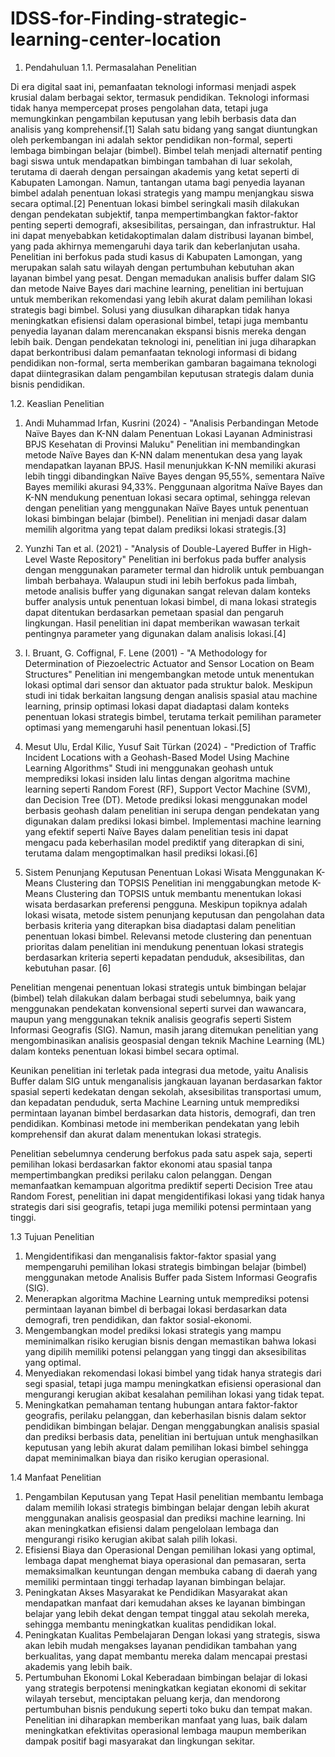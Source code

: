 # IDSS-for-Finding-strategic-learning-center-location

1.	Pendahuluan
1.1.	Permasalahan Penelitian

Di era digital saat ini, pemanfaatan teknologi informasi menjadi aspek krusial dalam berbagai sektor, termasuk pendidikan. Teknologi informasi tidak hanya mempercepat proses pengolahan data, tetapi juga memungkinkan pengambilan keputusan yang lebih berbasis data dan analisis yang komprehensif.[1] Salah satu bidang yang sangat diuntungkan oleh perkembangan ini adalah sektor pendidikan non-formal, seperti lembaga bimbingan belajar (bimbel). Bimbel telah menjadi alternatif penting bagi siswa untuk mendapatkan bimbingan tambahan di luar sekolah, terutama di daerah dengan persaingan akademis yang ketat seperti di Kabupaten Lamongan.
Namun, tantangan utama bagi penyedia layanan bimbel adalah penentuan lokasi strategis yang mampu menjangkau siswa secara optimal.[2] Penentuan lokasi bimbel seringkali masih dilakukan dengan pendekatan subjektif, tanpa mempertimbangkan faktor-faktor penting seperti demografi, aksesibilitas, persaingan, dan infrastruktur. Hal ini dapat menyebabkan ketidakoptimalan dalam distribusi layanan bimbel, yang pada akhirnya memengaruhi daya tarik dan keberlanjutan usaha.
Penelitian ini berfokus pada studi kasus di Kabupaten Lamongan, yang merupakan salah satu wilayah dengan pertumbuhan kebutuhan akan layanan bimbel yang pesat. Dengan memadukan analisis buffer dalam SIG dan metode Naive Bayes dari machine learning, penelitian ini bertujuan untuk memberikan rekomendasi yang lebih akurat dalam pemilihan lokasi strategis bagi bimbel. Solusi yang diusulkan diharapkan tidak hanya meningkatkan efisiensi dalam operasional bimbel, tetapi juga membantu penyedia layanan dalam merencanakan ekspansi bisnis mereka dengan lebih baik.
Dengan pendekatan teknologi ini, penelitian ini juga diharapkan dapat berkontribusi dalam pemanfaatan teknologi informasi di bidang pendidikan non-formal, serta memberikan gambaran bagaimana teknologi dapat diintegrasikan dalam pengambilan keputusan strategis dalam dunia bisnis pendidikan.

1.2.	Keaslian Penelitian 
1. Andi Muhammad Irfan, Kusrini (2024) - "Analisis Perbandingan Metode Naïve Bayes dan K-NN dalam Penentuan Lokasi Layanan Administrasi BPJS Kesehatan di Provinsi Maluku"
Penelitian ini membandingkan metode Naïve Bayes dan K-NN dalam menentukan desa yang layak mendapatkan layanan BPJS. Hasil menunjukkan K-NN memiliki akurasi lebih tinggi dibandingkan Naïve Bayes dengan 95,55%, sementara Naïve Bayes memiliki akurasi 94,33%. Penggunaan algoritma Naïve Bayes dan K-NN mendukung penentuan lokasi secara optimal, sehingga relevan dengan penelitian yang menggunakan Naïve Bayes untuk penentuan lokasi bimbingan belajar (bimbel). Penelitian ini menjadi dasar dalam memilih algoritma yang tepat dalam prediksi lokasi strategis.[3]

2. Yunzhi Tan et al. (2021) - "Analysis of Double-Layered Buffer in High-Level Waste Repository"
Penelitian ini berfokus pada buffer analysis dengan menggunakan parameter termal dan hidrolik untuk pembuangan limbah berbahaya. Walaupun studi ini lebih berfokus pada limbah, metode analisis buffer yang digunakan sangat relevan dalam konteks buffer analysis untuk penentuan lokasi bimbel, di mana lokasi strategis dapat ditentukan berdasarkan pemetaan spasial dan pengaruh lingkungan. Hasil penelitian ini dapat memberikan wawasan terkait pentingnya parameter yang digunakan dalam analisis lokasi.[4]

3. I. Bruant, G. Coffignal, F. Lene (2001) - "A Methodology for Determination of Piezoelectric Actuator and Sensor Location on Beam Structures"
Penelitian ini mengembangkan metode untuk menentukan lokasi optimal dari sensor dan aktuator pada struktur balok. Meskipun studi ini tidak berkaitan langsung dengan analisis spasial atau machine learning, prinsip optimasi lokasi dapat diadaptasi dalam konteks penentuan lokasi strategis bimbel, terutama terkait pemilihan parameter optimasi yang memengaruhi hasil penentuan lokasi.[5]

4. Mesut Ulu, Erdal Kilic, Yusuf Sait Türkan (2024) - "Prediction of Traffic Incident Locations with a Geohash-Based Model Using Machine Learning Algorithms"
Studi ini menggunakan geohash untuk memprediksi lokasi insiden lalu lintas dengan algoritma machine learning seperti Random Forest (RF), Support Vector Machine (SVM), dan Decision Tree (DT). Metode prediksi lokasi menggunakan model berbasis geohash dalam penelitian ini serupa dengan pendekatan yang digunakan dalam prediksi lokasi bimbel. Implementasi machine learning yang efektif seperti Naïve Bayes dalam penelitian tesis ini dapat mengacu pada keberhasilan model prediktif yang diterapkan di sini, terutama dalam mengoptimalkan hasil prediksi lokasi.[6]

5. Sistem Penunjang Keputusan Penentuan Lokasi Wisata Menggunakan K-Means Clustering dan TOPSIS
Penelitian ini menggabungkan metode K-Means Clustering dan TOPSIS untuk membantu menentukan lokasi wisata berdasarkan preferensi pengguna. Meskipun topiknya adalah lokasi wisata, metode sistem penunjang keputusan dan pengolahan data berbasis kriteria yang diterapkan bisa diadaptasi dalam penelitian penentuan lokasi bimbel. Relevansi metode clustering dan penentuan prioritas dalam penelitian ini mendukung penentuan lokasi strategis berdasarkan kriteria seperti kepadatan penduduk, aksesibilitas, dan kebutuhan pasar. [6]

Penelitian mengenai penentuan lokasi strategis untuk bimbingan belajar (bimbel) telah dilakukan dalam berbagai studi sebelumnya, baik yang menggunakan pendekatan konvensional seperti survei dan wawancara, maupun yang menggunakan teknik analisis geografis seperti Sistem Informasi Geografis (SIG). Namun, masih jarang ditemukan penelitian yang mengombinasikan analisis geospasial dengan teknik Machine Learning (ML) dalam konteks penentuan lokasi bimbel secara optimal.

Keunikan penelitian ini terletak pada integrasi dua metode, yaitu Analisis Buffer dalam SIG untuk menganalisis jangkauan layanan berdasarkan faktor spasial seperti kedekatan dengan sekolah, aksesibilitas transportasi umum, dan kepadatan penduduk, serta Machine Learning untuk memprediksi permintaan layanan bimbel berdasarkan data historis, demografi, dan tren pendidikan. Kombinasi metode ini memberikan pendekatan yang lebih komprehensif dan akurat dalam menentukan lokasi strategis.

Penelitian sebelumnya cenderung berfokus pada satu aspek saja, seperti pemilihan lokasi berdasarkan faktor ekonomi atau spasial tanpa mempertimbangkan prediksi perilaku calon pelanggan. Dengan memanfaatkan kemampuan algoritma prediktif seperti Decision Tree atau Random Forest, penelitian ini dapat mengidentifikasi lokasi yang tidak hanya strategis dari sisi geografis, tetapi juga memiliki potensi permintaan yang tinggi.

1.3	Tujuan Penelitian
1.	Mengidentifikasi dan menganalisis faktor-faktor spasial yang mempengaruhi pemilihan lokasi strategis bimbingan belajar (bimbel) menggunakan metode Analisis Buffer pada Sistem Informasi Geografis (SIG).
2.	Menerapkan algoritma Machine Learning untuk memprediksi potensi permintaan layanan bimbel di berbagai lokasi berdasarkan data demografi, tren pendidikan, dan faktor sosial-ekonomi.
3.	Mengembangkan model prediksi lokasi strategis yang mampu meminimalkan risiko kerugian bisnis dengan memastikan bahwa lokasi yang dipilih memiliki potensi pelanggan yang tinggi dan aksesibilitas yang optimal.
4.	Menyediakan rekomendasi lokasi bimbel yang tidak hanya strategis dari segi spasial, tetapi juga mampu meningkatkan efisiensi operasional dan mengurangi kerugian akibat kesalahan pemilihan lokasi yang tidak tepat.
5.	Meningkatkan pemahaman tentang hubungan antara faktor-faktor geografis, perilaku pelanggan, dan keberhasilan bisnis dalam sektor pendidikan bimbingan belajar. Dengan menggabungkan analisis spasial dan prediksi berbasis data, penelitian ini bertujuan untuk menghasilkan keputusan yang lebih akurat dalam pemilihan lokasi bimbel sehingga dapat meminimalkan biaya dan risiko kerugian operasional.

1.4	Manfaat Penelitian
1.	Pengambilan Keputusan yang Tepat
Hasil penelitian membantu lembaga dalam memilih lokasi strategis bimbingan belajar dengan lebih akurat menggunakan analisis geospasial dan prediksi machine learning. Ini akan meningkatkan efisiensi dalam pengelolaan lembaga dan mengurangi risiko kerugian akibat salah pilih lokasi.
2.	Efisiensi Biaya dan Operasional
Dengan pemilihan lokasi yang optimal, lembaga dapat menghemat biaya operasional dan pemasaran, serta memaksimalkan keuntungan dengan membuka cabang di daerah yang memiliki permintaan tinggi terhadap layanan bimbingan belajar.
3.	Peningkatan Akses Masyarakat ke Pendidikan
Masyarakat akan mendapatkan manfaat dari kemudahan akses ke layanan bimbingan belajar yang lebih dekat dengan tempat tinggal atau sekolah mereka, sehingga membantu meningkatkan kualitas pendidikan lokal.
4.	Peningkatan Kualitas Pembelajaran
Dengan lokasi yang strategis, siswa akan lebih mudah mengakses layanan pendidikan tambahan yang berkualitas, yang dapat membantu mereka dalam mencapai prestasi akademis yang lebih baik.
5.	Pertumbuhan Ekonomi Lokal
Keberadaan bimbingan belajar di lokasi yang strategis berpotensi meningkatkan kegiatan ekonomi di sekitar wilayah tersebut, menciptakan peluang kerja, dan mendorong pertumbuhan bisnis pendukung seperti toko buku dan tempat makan.
Penelitian ini diharapkan memberikan manfaat yang luas, baik dalam meningkatkan efektivitas operasional lembaga maupun memberikan dampak positif bagi masyarakat dan lingkungan sekitar.

